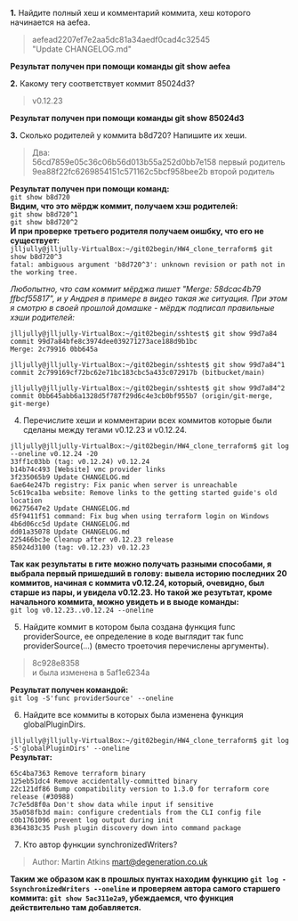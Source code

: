 
**1.** Найдите полный хеш и комментарий коммита, хеш которого начинается на aefea.  
  
>aefead2207ef7e2aa5dc81a34aedf0cad4c32545  
>"Update CHANGELOG.md"  
  
**Результат получен при помощи команды git show aefea**  
  
**2.** Какому тегу соответствует коммит 85024d3?  
  
>v0.12.23  
  
**Результат получен при помощи команды git show 85024d3**  
  
**3.** Сколько родителей у коммита b8d720? Напишите их хеши.  
  
>Два:  
>56cd7859e05c36c06b56d013b55a252d0bb7e158 первый родитель  
>9ea88f22fc6269854151c571162c5bcf958bee2b второй родитель  
  
**Результат получен при помощи команд:**  
`git show b8d720`  
**Видим, что это мёрдж коммит, получаем хэш родителей:**  
`git show b8d720^1`  
`git show b8d720^2`  
**И при проверке третьего родителя получаем оишбку, что его не существует:**  
`jlljully@jlljully-VirtualBox:~/git02begin/HW4_clone_terraform$ git show b8d720^3`  
`fatal: ambiguous argument 'b8d720^3': unknown revision or path not in the working tree.`  
  
*Любопытно, что сам коммит мёрджа пишет "Merge: 58dcac4b79 ffbcf55817", и у Андрея в примере в видео такая же ситуация. При этом я смотрю в своей прошлой домашке - мёрдж подписал правильные хэши родителей:*  

`jlljully@jlljully-VirtualBox:~/git02begin/sshtest$ git show 99d7a84`  
`commit 99d7a84bfe8c3974dee039271273ace188d9b1bc`  
`Merge: 2c79916 0bb645a`  
  
`jlljully@jlljully-VirtualBox:~/git02begin/sshtest$ git show 99d7a84^1`  
`commit 2c799169cf72bc62e71bc183cbc5a433c072917b (bitbucket/main)`  
  
`jlljully@jlljully-VirtualBox:~/git02begin/sshtest$ git show 99d7a84^2`  
`commit 0bb645abb6a1328d5f787f29d6c4e3cb0bf955b7 (origin/git-merge, git-merge)`  
  
  
4. Перечислите хеши и комментарии всех коммитов которые были сделаны между тегами v0.12.23 и v0.12.24.  

`jlljully@jlljully-VirtualBox:~/git02begin/HW4_clone_terraform$ git log --oneline v0.12.24 -20`  
`33ff1c03bb (tag: v0.12.24) v0.12.24`  
`b14b74c493 [Website] vmc provider links`  
`3f235065b9 Update CHANGELOG.md`  
`6ae64e247b registry: Fix panic when server is unreachable`  
`5c619ca1ba website: Remove links to the getting started guide's old location`  
`06275647e2 Update CHANGELOG.md`  
`d5f9411f51 command: Fix bug when using terraform login on Windows`  
`4b6d06cc5d Update CHANGELOG.md`  
`dd01a35078 Update CHANGELOG.md`  
`225466bc3e Cleanup after v0.12.23 release`  
`85024d3100 (tag: v0.12.23) v0.12.23`  
  
  
**Так как результаты в гите можно получать разными способами, я выбрала первый пришедший в голову: вывела историю последних 20 коммитов, начиная с коммита v0.12.24, который, очевидно, был старше из пары, и увидела v0.12.23. Но такой же резутьтат, кроме начального коммита, можно увидеть и в выоде команды:**  
`git log v0.12.23..v0.12.24 --oneline `  
  
5. Найдите коммит в котором была создана функция func providerSource, ее определение в коде выглядит так func providerSource(...) (вместо троеточия перечислены аргументы).  
  
>8c928e8358  
>и была изменена в 5af1e6234a  
  
**Результат получен командой:**  
`git log -S'func providerSource' --oneline`  
  
6. Найдите все коммиты в которых была изменена функция globalPluginDirs.  
  
`jlljully@jlljully-VirtualBox:~/git02begin/HW4_clone_terraform$ git log -S'globalPluginDirs' --oneline `  
**Результат:**  
  
`65c4ba7363 Remove terraform binary`  
`125eb51dc4 Remove accidentally-committed binary`  
`22c121df86 Bump compatibility version to 1.3.0 for terraform core release (#30988)`  
`7c7e5d8f0a Don't show data while input if sensitive`  
`35a058fb3d main: configure credentials from the CLI config file`  
`c0b1761096 prevent log output during init`  
`8364383c35 Push plugin discovery down into command package`  

  
7. Кто автор функции synchronizedWriters?  
  
>Author: Martin Atkins <mart@degeneration.co.uk>  
  
**Таким же образом как в прошлых пунтах находим функцию `git log -SsynchronizedWriters --oneline` и проверяем автора самого старшего коммита: `git show 5ac311e2a9`, убеждаемся, что функция действительно там добавляется.**  

